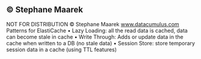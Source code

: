 

## © Stephane Maarek
NOT FOR DISTRIBUTION © Stephane Maarek www.datacumulus.com
Patterns for ElastiCache
• Lazy Loading: all the read data is
cached, data can become stale in
cache
• Write Through: Adds or update
data in the cache when written
to a DB (no stale data)
• Session Store: store temporary
session data in a cache (using
TTL features)